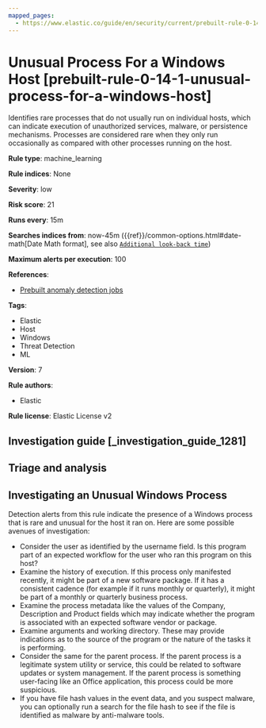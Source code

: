 ```yaml
---
mapped_pages:
  - https://www.elastic.co/guide/en/security/current/prebuilt-rule-0-14-1-unusual-process-for-a-windows-host.html
---
```


# Unusual Process For a Windows Host [prebuilt-rule-0-14-1-unusual-process-for-a-windows-host]

Identifies rare processes that do not usually run on individual hosts, which can indicate execution of unauthorized services, malware, or persistence mechanisms. Processes are considered rare when they only run occasionally as compared with other processes running on the host.

**Rule type**: machine_learning

**Rule indices**: None

**Severity**: low

**Risk score**: 21

**Runs every**: 15m

**Searches indices from**: now-45m ({{ref}}/common-options.html#date-math[Date Math format], see also [`Additional look-back time`](docs-content://solutions/security/detect-and-alert/create-detection-rule.md#rule-schedule))

**Maximum alerts per execution**: 100

**References**:

* [Prebuilt anomaly detection jobs](docs-content://reference/security/prebuilt-anomaly-detection-jobs.md)

**Tags**:

* Elastic
* Host
* Windows
* Threat Detection
* ML

**Version**: 7

**Rule authors**:

* Elastic

**Rule license**: Elastic License v2

## Investigation guide [_investigation_guide_1281]

## Triage and analysis

## Investigating an Unusual Windows Process
Detection alerts from this rule indicate the presence of a Windows process that is rare and unusual for the host it ran on. Here are some possible avenues of investigation:
- Consider the user as identified by the username field. Is this program part of an expected workflow for the user who ran this program on this host?
- Examine the history of execution. If this process only manifested recently, it might be part of a new software package. If it has a consistent cadence (for example if it runs monthly or quarterly), it might be part of a monthly or quarterly business process.
- Examine the process metadata like the values of the Company, Description and Product fields which may indicate whether the program is associated with an expected software vendor or package.
- Examine arguments and working directory. These may provide indications as to the source of the program or the nature of the tasks it is performing.
- Consider the same for the parent process. If the parent process is a legitimate system utility or service, this could be related to software updates or system management. If the parent process is something user-facing like an Office application, this process could be more suspicious.
- If you have file hash values in the event data, and you suspect malware, you can optionally run a search for the file hash to see if the file is identified as malware by anti-malware tools.

